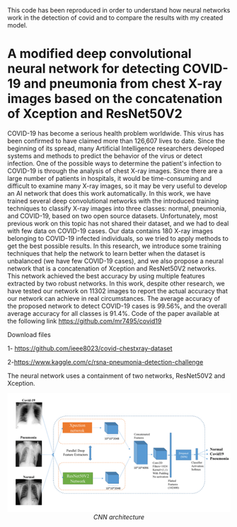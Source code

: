 This code has been reproduced in order to understand how neural networks work in the detection of covid and to compare the results with my created model.


# A modified deep convolutional neural network for detecting COVID-19 and pneumonia from chest X-ray images based on the concatenation of Xception and ResNet50V2

COVID-19 has become a serious health problem worldwide.  This virus has been confirmed to have claimed more than 126,607 lives to date. Since the beginning of its spread, many Artificial Intelligence researchers developed systems and methods to predict the behavior of the virus or detect infection. One of the possible ways to determine the patient's infection to COVID-19 is through the analysis of chest X-ray images. Since there are a large number of patients in hospitals, it would be time-consuming and difficult to examine many X-ray images, so it may be very useful to develop an AI network that does this work automatically.  In this work, we have trained several deep convolutional networks with the introduced training techniques to classify X-ray images into three classes: normal, pneumonia, and COVID-19, based on two open source datasets. Unfortunately, most previous work on this topic has not shared their dataset, and we had to deal with few data on COVID-19 cases. Our data contains 180 X-ray images belonging to COVID-19 infected individuals, so we tried to apply methods to get the best possible results. In this research, we introduce some training techniques that help the network to learn better when the dataset is unbalanced (we have few COVID-19 cases), and we also propose a neural network that is a concatenation of Xception and ResNet50V2 networks. This network achieved the best accuracy by using multiple features extracted by two robust networks. In this work, despite other research, we have tested our network on 11302 images to report the actual accuracy that our network can achieve in real circumstances. The average accuracy of the proposed network to detect COVID-19 cases is 99.56%, and the overall average accuracy for all classes is 91.4%. Code of the paper available at the following link  https://github.com/mr7495/covid19




Download files 

1- https://github.com/ieee8023/covid-chestxray-dataset

2-https://www.kaggle.com/c/rsna-pneumonia-detection-challenge 

The neural network uses a containment of two networks, ResNet50V2 and Xception. 


<p align="center">
	<img src="images/concatenated_net.png" alt="photo not available" width="100%" height="70%">
	<br>
	<em>CNN architecture</em>
</p>

